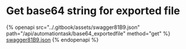 # Get base64 string for exported file

{% openapi src="../.gitbook/assets/swagger81B9.json" path="/api/automationtask/base64_exportedfile" method="get" %}
[swagger81B9.json](../.gitbook/assets/swagger81B9.json)
{% endopenapi %}

